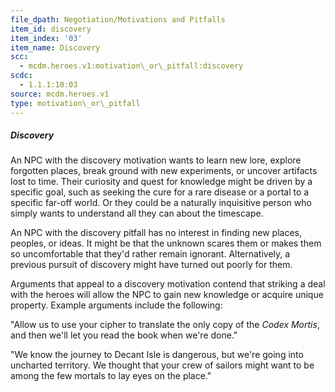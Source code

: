 ```yaml
---
file_dpath: Negotiation/Motivations and Pitfalls
item_id: discovery
item_index: '03'
item_name: Discovery
scc:
  - mcdm.heroes.v1:motivation\_or\_pitfall:discovery
scdc:
  - 1.1.1:10:03
source: mcdm.heroes.v1
type: motivation\_or\_pitfall
---
```


##### Discovery

An NPC with the discovery motivation wants to learn new lore, explore forgotten places, break ground with new experiments, or uncover artifacts lost to time. Their curiosity and quest for knowledge might be driven by a specific goal, such as seeking the cure for a rare disease or a portal to a specific far-off world. Or they could be a naturally inquisitive person who simply wants to understand all they can about the timescape.

An NPC with the discovery pitfall has no interest in finding new places, peoples, or ideas. It might be that the unknown scares them or makes them so uncomfortable that they'd rather remain ignorant. Alternatively, a previous pursuit of discovery might have turned out poorly for them.

Arguments that appeal to a discovery motivation contend that striking a deal with the heroes will allow the NPC to gain new knowledge or acquire unique property. Example arguments include the following:

"Allow us to use your cipher to translate the only copy of the *Codex Mortis*, and then we'll let you read the book when we're done."

"We know the journey to Decant Isle is dangerous, but we're going into uncharted territory. We thought that your crew of sailors might want to be among the few mortals to lay eyes on the place."
